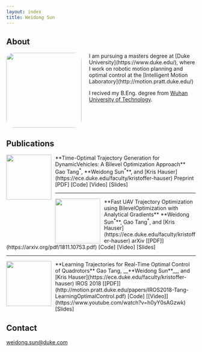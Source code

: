 ```yaml
---
layout: index
title: Weidong Sun
---
```


## About

<img align="left" src="{{ site.baseurl }}/images/me.jpeg" style="float:left;height:200px;width:200px;border-radius: 10%;margin-right: 20px">
I am pursuing a masters degree at [Duke University](https://www.duke.edu/), where I work on robotic motion planning and optimal control at the [Intelligent Motion Laboratory](http://motion.pratt.duke.edu/)


I recived my B.Eng. degree from [Wuhan University of Technology](http://english.whut.edu.cn/).


<div style="clear:both;"></div>

## Publications

<img align="left" src="{{ site.baseurl }}/images/iros19.png" style="float:left;height:120px;width:120px;margin-right: 10px">
 **Time-Optimal Trajectory Generation for DynamicVehicles: A Bilevel Optimization Approach**  
 Gao Tang<sup>*</sup>, **Weidong Sun<sup>*</sup>**, and [Kris Hauser](https://ece.duke.edu/faculty/kristoffer-hauser)  
 Preprint  
 [PDF]
 [Code]
 [Video]
 [Slides]

---

<img align="left" src="{{ site.baseurl }}/images/tro.png" style="float:left;height:120px;width:120px;margin-right: 10px">
 **Fast UAV Trajectory Optimization using BilevelOptimization with Analytical Gradients**  
 **Weidong Sun<sup>*</sup>**, Gao Tang<sup>*</sup>, and [Kris Hauser](https://ece.duke.edu/faculty/kristoffer-hauser)  
 arXiv  
 [[PDF]](https://arxiv.org/pdf/1811.10753.pdf)
 [Code]
 [Video]
 [Slides]

---

<img align="left" src="{{ site.baseurl }}/images/iros18.png" style="float:left;height:120px;width:120px;margin-right: 10px">
 **Learning Trajectories for Real-Time Optimal Control of Quadrotors**  
 Gao Tang, __**Weidong Sun**__, and [Kris Hauser](https://ece.duke.edu/faculty/kristoffer-hauser)  
 IROS 2018  
 [[PDF]](http://motion.pratt.duke.edu/papers/IROS2018-Tang-LearningOptimalControl.pdf)
 [Code]
 [[Video]](https://www.youtube.com/watch?v=h0yY0sAGzwk)
 [Slides]

<div style="clear:both;"></div>

## Contact

[weidong.sun@duke.com](mailto:weidong.sun@duke.edu)
